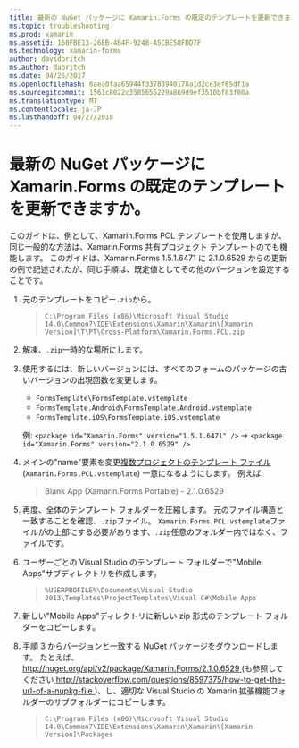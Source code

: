 ```yaml
---
title: 最新の NuGet パッケージに Xamarin.Forms の既定のテンプレートを更新できますか。
ms.topic: troubleshooting
ms.prod: xamarin
ms.assetid: 160FBE13-26EB-4B4F-9248-A5CBE58FDD7F
ms.technology: xamarin-forms
author: davidbritch
ms.author: dabritch
ms.date: 04/25/2017
ms.openlocfilehash: 6aea0faa65944f33783940178a1d2ce3ef65df1a
ms.sourcegitcommit: 1561c8022c3585655229a869d9ef3510bf83f00a
ms.translationtype: MT
ms.contentlocale: ja-JP
ms.lasthandoff: 04/27/2018
---
```

# <a name="can-i-update-the-xamarinforms-default-template-to-a-newer-nuget-package"></a>最新の NuGet パッケージに Xamarin.Forms の既定のテンプレートを更新できますか。

このガイドは、例として、Xamarin.Forms PCL テンプレートを使用しますが、同じ一般的な方法は、Xamarin.Forms 共有プロジェクト テンプレートのでも機能します。 このガイドは、Xamarin.Forms 1.5.1.6471 に 2.1.0.6529 からの更新の例で記述されたが、同じ手順は、既定値としてその他のバージョンを設定することです。

1.  元のテンプレートをコピー`.zip`から。

    > `C:\Program Files (x86)\Microsoft Visual Studio 14.0\Common7\IDE\Extensions\Xamarin\Xamarin\[Xamarin Version]\T\PT\Cross-Platform\Xamarin.Forms.PCL.zip`

2.  解凍、`.zip`一時的な場所にします。

3.  使用するには、新しいバージョンには、すべてのフォームのパッケージの古いバージョンの出現回数を変更します。
    *   `FormsTemplate\FormsTemplate.vstemplate`
    *   `FormsTemplate.Android\FormsTemplate.Android.vstemplate`
    *   `FormsTemplate.iOS\FormsTemplate.iOS.vstemplate`

    例: `<package id="Xamarin.Forms" version="1.5.1.6471" />` -> `<package id="Xamarin.Forms" version="2.1.0.6529" />`

4.  メインの"name"要素を変更[複数プロジェクトのテンプレート ファイル](http://msdn.microsoft.com/library/ms185308.aspx)(`Xamarin.Forms.PCL.vstemplate`) 一意になるようにします。 例えば:
    > <Name>Blank App (Xamarin.Forms Portable) - 2.1.0.6529</Name>

5.  再度、全体のテンプレート フォルダーを圧縮します。 元のファイル構造と一致することを確認、`.zip`ファイル。 `Xamarin.Forms.PCL.vstemplate`ファイルがの上部にする必要があります、`.zip`任意のフォルダー内ではなく、ファイルです。

6.  ユーザーごとの Visual Studio のテンプレート フォルダーで"Mobile Apps"サブディレクトリを作成します。
    > `%USERPROFILE%\Documents\Visual Studio 2013\Templates\ProjectTemplates\Visual C#\Mobile Apps`

7.  新しい"Mobile Apps"ディレクトリに新しい zip 形式のテンプレート フォルダーをコピーします。

8.  手順 3 からバージョンと一致する NuGet パッケージをダウンロードします。 たとえば、 [ http://nuget.org/api/v2/package/Xamarin.Forms/2.1.0.6529 ](http://nuget.org/api/v2/package/Xamarin.Forms/2.1.0.6529) (も参照してください[ http://stackoverflow.com/questions/8597375/how-to-get-the-url-of-a-nupkg-file ](http://stackoverflow.com/questions/8597375/how-to-get-the-url-of-a-nupkg-file))、し、適切な Visual Studio の Xamarin 拡張機能フォルダーのサブフォルダーにコピーします。
    > `C:\Program Files (x86)\Microsoft Visual Studio 14.0\Common7\IDE\Extensions\Xamarin\Xamarin\[Xamarin Version]\Packages`
